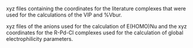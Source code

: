 xyz files containing the coordinates for the literature complexes that were used for the calculations of the VIP and %Vbur.

xyz files of the anions used for the calculation of E(HOMO)Nu and the xyz coordinates for the R-Pd-Cl complexes used for the calculation of global electrophilicity parameters.
